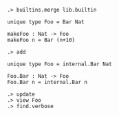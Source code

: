 ```ucm:hide
.> builtins.merge lib.builtin
```

```unison
unique type Foo = Bar Nat

makeFoo : Nat -> Foo
makeFoo n = Bar (n+10)
```

```ucm
.> add
```

```unison
unique type Foo = internal.Bar Nat

Foo.Bar : Nat -> Foo
Foo.Bar n = internal.Bar n
```

```ucm
.> update
.> view Foo
.> find.verbose
```
